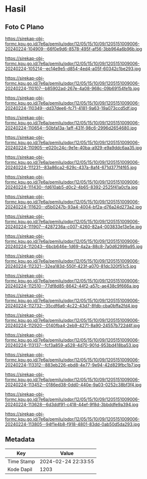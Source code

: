 # Hasil

## Foto C Plano

https://sirekap-obj-formc.kpu.go.id/7e6a/pemilu/pdpr/12/05/15/10/09/1205151009006-20240224-104909--66f0e9d6-8578-495f-af56-3bb964a6b96b.jpg

https://sirekap-obj-formc.kpu.go.id/7e6a/pemilu/pdpr/12/05/15/10/09/1205151009006-20240224-105214--ec14e9e5-d854-4ed4-a05f-60342c1be293.jpg

https://sirekap-obj-formc.kpu.go.id/7e6a/pemilu/pdpr/12/05/15/10/09/1205151009006-20240224-110107--b85902ad-267e-4a08-968c-09b69154fe1b.jpg

https://sirekap-obj-formc.kpu.go.id/7e6a/pemilu/pdpr/12/05/15/10/09/1205151009006-20240224-110349--dd37dee6-fc71-4181-9a63-19a073ccd5df.jpg

https://sirekap-obj-formc.kpu.go.id/7e6a/pemilu/pdpr/12/05/15/10/09/1205151009006-20240224-110654--50bfa13a-1aff-431f-98c6-2996d2654680.jpg

https://sirekap-obj-formc.kpu.go.id/7e6a/pemilu/pdpr/12/05/15/10/09/1205151009006-20240224-110905--e020c24c-9e1e-40ba-a929-e9a9ddc6aa35.jpg

https://sirekap-obj-formc.kpu.go.id/7e6a/pemilu/pdpr/12/05/15/10/09/1205151009006-20240224-111231--83a86ca2-629c-437a-8af4-671d377f4f65.jpg

https://sirekap-obj-formc.kpu.go.id/7e6a/pemilu/pdpr/12/05/15/10/09/1205151009006-20240224-111430--fd610ab5-d0c2-4b65-8392-2525f41a0cfa.jpg

https://sirekap-obj-formc.kpu.go.id/7e6a/pemilu/pdpr/12/05/15/10/09/1205151009006-20240224-111620--d5b0247b-93a4-4004-bf2a-d76a24d273a2.jpg

https://sirekap-obj-formc.kpu.go.id/7e6a/pemilu/pdpr/12/05/15/10/09/1205151009006-20240224-111907--4287236a-c007-4260-82a4-003833e13e5e.jpg

https://sirekap-obj-formc.kpu.go.id/7e6a/pemilu/pdpr/12/05/15/10/09/1205151009006-20240224-112043--6bcb646e-1d69-4a2a-88c8-7a0d62999a95.jpg

https://sirekap-obj-formc.kpu.go.id/7e6a/pemilu/pdpr/12/05/15/10/09/1205151009006-20240224-112321--32ea183d-550f-423f-a070-81dc320f51c5.jpg

https://sirekap-obj-formc.kpu.go.id/7e6a/pemilu/pdpr/12/05/15/10/09/1205151009006-20240224-112510--77df8d85-8642-44f2-a57c-ae438c9f666a.jpg

https://sirekap-obj-formc.kpu.go.id/7e6a/pemilu/pdpr/12/05/15/10/09/1205151009006-20240224-112732--35cdf6a6-4c22-43d7-8fdb-cba0bffa2fd4.jpg

https://sirekap-obj-formc.kpu.go.id/7e6a/pemilu/pdpr/12/05/15/10/09/1205151009006-20240224-112920--0140fba4-2eb9-4271-8a90-24557b722d4f.jpg

https://sirekap-obj-formc.kpu.go.id/7e6a/pemilu/pdpr/12/05/15/10/09/1205151009006-20240224-113137--fcf3a859-a528-4d70-901d-953bd418ba53.jpg

https://sirekap-obj-formc.kpu.go.id/7e6a/pemilu/pdpr/12/05/15/10/09/1205151009006-20240224-113312--883eb226-ebd8-4e77-9e94-42d829fbc1b7.jpg

https://sirekap-obj-formc.kpu.go.id/7e6a/pemilu/pdpr/12/05/15/10/09/1205151009006-20240224-113452--0186ed38-0dd0-440e-9a03-0252c38bf3f4.jpg

https://sirekap-obj-formc.kpu.go.id/7e6a/pemilu/pdpr/12/05/15/10/09/1205151009006-20240224-113628--6d3ddf91-c418-44ef-9f8d-3bbddfe9a394.jpg

https://sirekap-obj-formc.kpu.go.id/7e6a/pemilu/pdpr/12/05/15/10/09/1205151009006-20240224-113805--94f1e4b8-f918-4801-83dd-0ab50d5da293.jpg


## Metadata

| Key        | Value               |
| ---------- | ------------------- |
| Time Stamp | 2024-02-24 22:33:55 |
| Kode Dapil | 1203                |



